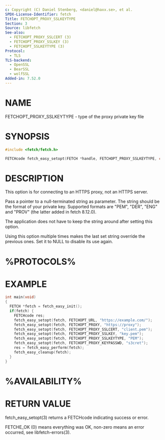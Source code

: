 ```yaml
---
c: Copyright (C) Daniel Stenberg, <daniel@haxx.se>, et al.
SPDX-License-Identifier: fetch
Title: FETCHOPT_PROXY_SSLKEYTYPE
Section: 3
Source: libfetch
See-also:
  - FETCHOPT_PROXY_SSLCERT (3)
  - FETCHOPT_PROXY_SSLKEY (3)
  - FETCHOPT_SSLKEYTYPE (3)
Protocol:
  - TLS
TLS-backend:
  - OpenSSL
  - BearSSL
  - wolfSSL
Added-in: 7.52.0
---
```


# NAME

FETCHOPT_PROXY_SSLKEYTYPE - type of the proxy private key file

# SYNOPSIS

~~~c
#include <fetch/fetch.h>

FETCHcode fetch_easy_setopt(FETCH *handle, FETCHOPT_PROXY_SSLKEYTYPE, char *type);
~~~

# DESCRIPTION

This option is for connecting to an HTTPS proxy, not an HTTPS server.

Pass a pointer to a null-terminated string as parameter. The string should be
the format of your private key. Supported formats are "PEM", "DER", "ENG" and
"PROV" (the latter added in fetch 8.12.0).

The application does not have to keep the string around after setting this
option.

Using this option multiple times makes the last set string override the
previous ones. Set it to NULL to disable its use again.

# %PROTOCOLS%

# EXAMPLE

~~~c
int main(void)
{
  FETCH *fetch = fetch_easy_init();
  if(fetch) {
    FETCHcode res;
    fetch_easy_setopt(fetch, FETCHOPT_URL, "https://example.com/");
    fetch_easy_setopt(fetch, FETCHOPT_PROXY, "https://proxy");
    fetch_easy_setopt(fetch, FETCHOPT_PROXY_SSLCERT, "client.pem");
    fetch_easy_setopt(fetch, FETCHOPT_PROXY_SSLKEY, "key.pem");
    fetch_easy_setopt(fetch, FETCHOPT_PROXY_SSLKEYTYPE, "PEM");
    fetch_easy_setopt(fetch, FETCHOPT_PROXY_KEYPASSWD, "s3cret");
    res = fetch_easy_perform(fetch);
    fetch_easy_cleanup(fetch);
  }
}
~~~

# %AVAILABILITY%

# RETURN VALUE

fetch_easy_setopt(3) returns a FETCHcode indicating success or error.

FETCHE_OK (0) means everything was OK, non-zero means an error occurred, see
libfetch-errors(3).
